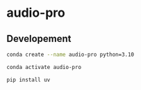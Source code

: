 # audio-pro

## Developement

```bash
conda create --name audio-pro python=3.10

conda activate audio-pro

pip install uv

```